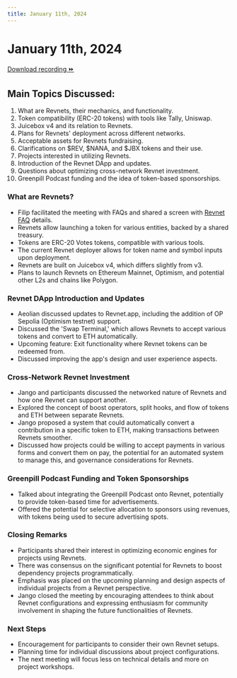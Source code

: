 ```yaml
---
title: January 11th, 2024
---
```


# January 11th, 2024

[Download recording ⏩](https://github.com/rev-net/rev-blog/raw/master/recordings/2024-01-11.mp3?download=)

## Main Topics Discussed:

1. What are Revnets, their mechanics, and functionality.
2. Token compatibility (ERC-20 tokens) with tools like Tally, Uniswap.
3. Juicebox v4 and its relation to Revnets.
4. Plans for Revnets' deployment across different networks.
5. Acceptable assets for Revnets fundraising.
6. Clarifications on $REV, $NANA, and $JBX tokens and their use.
7. Projects interested in utilizing Revnets.
8. Introduction of the Revnet DApp and updates.
9. Questions about optimizing cross-network Revnet investment.
10. Greenpill Podcast funding and the idea of token-based sponsorships.

### What are Revnets?

- Filip facilitated the meeting with FAQs and shared a screen with [Revnet FAQ](https://blog.revnet.app/faq/) details.
- Revnets allow launching a token for various entities, backed by a shared treasury.
- Tokens are ERC-20 Votes tokens, compatible with various tools.
- The current Revnet deployer allows for token name and symbol inputs upon deployment.
- Revnets are built on Juicebox v4, which differs slightly from v3.
- Plans to launch Revnets on Ethereum Mainnet, Optimism, and potential other L2s and chains like Polygon.

### Revnet DApp Introduction and Updates

- Aeolian discussed updates to Revnet.app, including the addition of OP Sepolia (Optimism testnet) support.
- Discussed the 'Swap Terminal,' which allows Revnets to accept various tokens and convert to ETH automatically.
- Upcoming feature: Exit functionality where Revnet tokens can be redeemed from.
- Discussed improving the app's design and user experience aspects.

### Cross-Network Revnet Investment

- Jango and participants discussed the networked nature of Revnets and how one Revnet can support another.
- Explored the concept of boost operators, split hooks, and flow of tokens and ETH between separate Revnets.
- Jango proposed a system that could automatically convert a contribution in a specific token to ETH, making transactions between Revnets smoother.
- Discussed how projects could be willing to accept payments in various forms and convert them on pay, the potential for an automated system to manage this, and governance considerations for Revnets.

### Greenpill Podcast Funding and Token Sponsorships

- Talked about integrating the Greenpill Podcast onto Revnet, potentially to provide token-based time for advertisements.
- Offered the potential for selective allocation to sponsors using revenues, with tokens being used to secure advertising spots.

### Closing Remarks

- Participants shared their interest in optimizing economic engines for projects using Revnets.
- There was consensus on the significant potential for Revnets to boost dependency projects programmatically.
- Emphasis was placed on the upcoming planning and design aspects of individual projects from a Revnet perspective.
- Jango closed the meeting by encouraging attendees to think about Revnet configurations and expressing enthusiasm for community involvement in shaping the future functionalities of Revnets.

### Next Steps

- Encouragement for participants to consider their own Revnet setups.
- Planning time for individual discussions about project configurations.
- The next meeting will focus less on technical details and more on project workshops.

